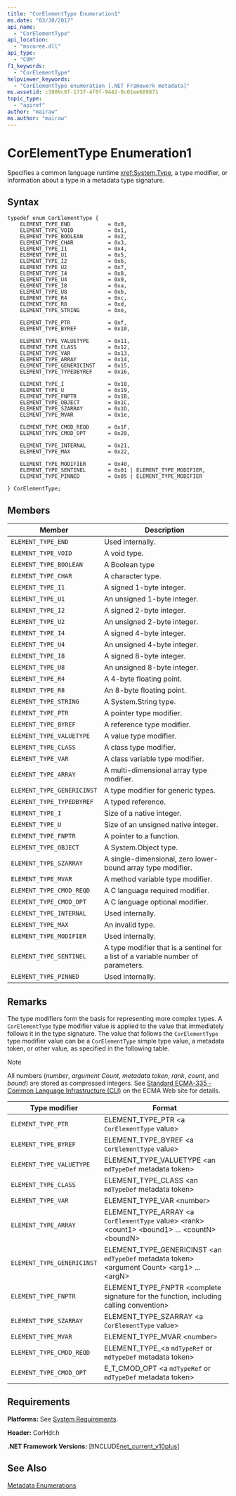 ```yaml
---
title: "CorElementType Enumeration1"
ms.date: "03/30/2017"
api_name: 
  - "CorElementType"
api_location: 
  - "mscoree.dll"
api_type: 
  - "COM"
f1_keywords: 
  - "CorElementType"
helpviewer_keywords: 
  - "CorElementType enumeration [.NET Framework metadata]"
ms.assetid: c3809c8f-1737-4f0f-9442-0c01ee689871
topic_type: 
  - "apiref"
author: "mairaw"
ms.author: "mairaw"
---
```

# CorElementType Enumeration1
Specifies a common language runtime <xref:System.Type>, a type modifier, or information about a type in a metadata type signature.  
  
## Syntax  
  
```  
typedef enum CorElementType {  
    ELEMENT_TYPE_END            = 0x0,  
    ELEMENT_TYPE_VOID           = 0x1,  
    ELEMENT_TYPE_BOOLEAN        = 0x2,  
    ELEMENT_TYPE_CHAR           = 0x3,  
    ELEMENT_TYPE_I1             = 0x4,  
    ELEMENT_TYPE_U1             = 0x5,  
    ELEMENT_TYPE_I2             = 0x6,  
    ELEMENT_TYPE_U2             = 0x7,  
    ELEMENT_TYPE_I4             = 0x8,  
    ELEMENT_TYPE_U4             = 0x9,  
    ELEMENT_TYPE_I8             = 0xa,  
    ELEMENT_TYPE_U8             = 0xb,  
    ELEMENT_TYPE_R4             = 0xc,  
    ELEMENT_TYPE_R8             = 0xd,  
    ELEMENT_TYPE_STRING         = 0xe,  
  
    ELEMENT_TYPE_PTR            = 0xf,  
    ELEMENT_TYPE_BYREF          = 0x10,  
  
    ELEMENT_TYPE_VALUETYPE      = 0x11,  
    ELEMENT_TYPE_CLASS          = 0x12,  
    ELEMENT_TYPE_VAR            = 0x13,  
    ELEMENT_TYPE_ARRAY          = 0x14,  
    ELEMENT_TYPE_GENERICINST    = 0x15,  
    ELEMENT_TYPE_TYPEDBYREF     = 0x16,  
  
    ELEMENT_TYPE_I              = 0x18,  
    ELEMENT_TYPE_U              = 0x19,  
    ELEMENT_TYPE_FNPTR          = 0x1B,  
    ELEMENT_TYPE_OBJECT         = 0x1C,  
    ELEMENT_TYPE_SZARRAY        = 0x1D,  
    ELEMENT_TYPE_MVAR           = 0x1e,  
  
    ELEMENT_TYPE_CMOD_REQD      = 0x1F,  
    ELEMENT_TYPE_CMOD_OPT       = 0x20,  
  
    ELEMENT_TYPE_INTERNAL       = 0x21,  
    ELEMENT_TYPE_MAX            = 0x22,  
  
    ELEMENT_TYPE_MODIFIER       = 0x40,  
    ELEMENT_TYPE_SENTINEL       = 0x01 | ELEMENT_TYPE_MODIFIER,  
    ELEMENT_TYPE_PINNED         = 0x05 | ELEMENT_TYPE_MODIFIER  
  
} CorElementType;  
```  
  
## Members  
  
|Member|Description|  
|------------|-----------------|  
|`ELEMENT_TYPE_END`|Used internally.|  
|`ELEMENT_TYPE_VOID`|A void type.|  
|`ELEMENT_TYPE_BOOLEAN`|A Boolean type|  
|`ELEMENT_TYPE_CHAR`|A character type.|  
|`ELEMENT_TYPE_I1`|A signed 1-byte integer.|  
|`ELEMENT_TYPE_U1`|An unsigned 1-byte integer.|  
|`ELEMENT_TYPE_I2`|A signed 2-byte integer.|  
|`ELEMENT_TYPE_U2`|An unsigned 2-byte integer.|  
|`ELEMENT_TYPE_I4`|A signed 4-byte integer.|  
|`ELEMENT_TYPE_U4`|An unsigned 4-byte integer.|  
|`ELEMENT_TYPE_I8`|A signed 8-byte integer.|  
|`ELEMENT_TYPE_U8`|An unsigned 8-byte integer.|  
|`ELEMENT_TYPE_R4`|A 4-byte floating point.|  
|`ELEMENT_TYPE_R8`|An 8-byte floating point.|  
|`ELEMENT_TYPE_STRING`|A System.String type.|  
|`ELEMENT_TYPE_PTR`|A pointer type modifier.|  
|`ELEMENT_TYPE_BYREF`|A reference type modifier.|  
|`ELEMENT_TYPE_VALUETYPE`|A value type modifier.|  
|`ELEMENT_TYPE_CLASS`|A class type modifier.|  
|`ELEMENT_TYPE_VAR`|A class variable type modifier.|  
|`ELEMENT_TYPE_ARRAY`|A multi-dimensional array type modifier.|  
|`ELEMENT_TYPE_GENERICINST`|A type modifier for generic types.|  
|`ELEMENT_TYPE_TYPEDBYREF`|A typed reference.|  
|`ELEMENT_TYPE_I`|Size of a native integer.|  
|`ELEMENT_TYPE_U`|Size of an unsigned native integer.|  
|`ELEMENT_TYPE_FNPTR`|A pointer to a function.|  
|`ELEMENT_TYPE_OBJECT`|A System.Object type.|  
|`ELEMENT_TYPE_SZARRAY`|A single-dimensional, zero lower-bound array type modifier.|  
|`ELEMENT_TYPE_MVAR`|A method variable type modifier.|  
|`ELEMENT_TYPE_CMOD_REQD`|A C language required modifier.|  
|`ELEMENT_TYPE_CMOD_OPT`|A C language optional modifier.|  
|`ELEMENT_TYPE_INTERNAL`|Used internally.|  
|`ELEMENT_TYPE_MAX`|An invalid type.|  
|`ELEMENT_TYPE_MODIFIER`|Used internally.|  
|`ELEMENT_TYPE_SENTINEL`|A type modifier that is a sentinel for a list of a variable number of parameters.|  
|`ELEMENT_TYPE_PINNED`|Used internally.|  
  
## Remarks  
 The type modifiers form the basis for representing more complex types. A `CorElementType` type modifier value is applied to the value that immediately follows it in the type signature. The value that follows the `CorElementType` type modifier value can be a `CorElementType` simple type value, a metadata token, or other value, as specified in the following table.  
  
> [!NOTE]
>  All numbers (*number*, *argument Count*, *metadata token*, *rank*, *count*, and *bound*) are stored as compressed integers. See [Standard ECMA-335 - Common Language Infrastructure (CLI)](https://go.microsoft.com/fwlink/?LinkID=116487) on the ECMA Web site for details.  
  
|Type modifier|Format|  
|-------------------|------------|  
|`ELEMENT_TYPE_PTR`|ELEMENT_TYPE_PTR <a `CorElementType` value>|  
|`ELEMENT_TYPE_BYREF`|ELEMENT_TYPE_BYREF <a `CorElementType` value>|  
|`ELEMENT_TYPE_VALUETYPE`|ELEMENT_TYPE_VALUETYPE <an `mdTypeDef` metadata token>|  
|`ELEMENT_TYPE_CLASS`|ELEMENT_TYPE_CLASS <an `mdTypeDef` metadata token>|  
|`ELEMENT_TYPE_VAR`|ELEMENT_TYPE_VAR \<number>|  
|`ELEMENT_TYPE_ARRAY`|ELEMENT_TYPE_ARRAY <a `CorElementType` value> \<rank> \<count1> \<bound1> ... \<countN> \<boundN>|  
|`ELEMENT_TYPE_GENERICINST`|ELEMENT_TYPE_GENERICINST <an `mdTypeDef` metadata token> \<argument Count> \<arg1> ... \<argN>|  
|`ELEMENT_TYPE_FNPTR`|ELEMENT_TYPE_FNPTR \<complete signature for the function, including calling convention>|  
|`ELEMENT_TYPE_SZARRAY`|ELEMENT_TYPE_SZARRAY <a `CorElementType` value>|  
|`ELEMENT_TYPE_MVAR`|ELEMENT_TYPE_MVAR \<number>|  
|`ELEMENT_TYPE_CMOD_REQD`|ELEMENT_TYPE_<a `mdTypeRef` or `mdTypeDef` metadata token>|  
|`ELEMENT_TYPE_CMOD_OPT`|E_T_CMOD_OPT <a `mdTypeRef` or `mdTypeDef` metadata token>|  
  
## Requirements  
 **Platforms:** See [System Requirements](../../../../docs/framework/get-started/system-requirements.md).  
  
 **Header:** CorHdr.h  
  
 **.NET Framework Versions:** [!INCLUDE[net_current_v10plus](../../../../includes/net-current-v10plus-md.md)]  
  
## See Also  
 [Metadata Enumerations](../../../../docs/framework/unmanaged-api/metadata/metadata-enumerations.md)
